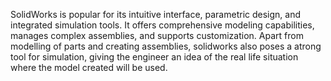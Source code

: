 SolidWorks is popular for its intuitive interface, parametric design, and integrated simulation tools. It offers comprehensive modeling capabilities, manages complex assemblies, and supports customization. Apart from modelling of parts and creating assemblies, solidworks also poses a atrong tool for simulation, giving the engineer an idea of the real life situation where the model created will be used.
